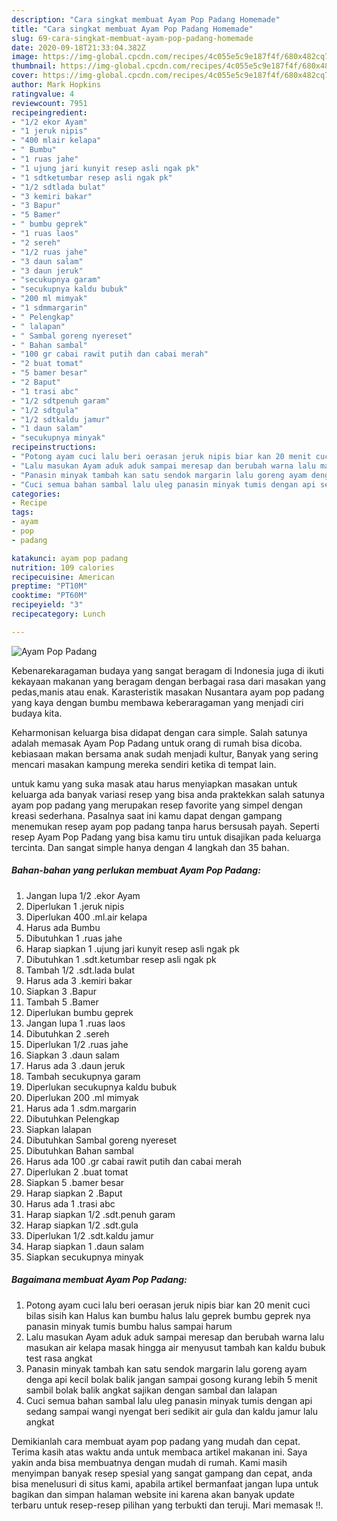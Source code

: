 ```yaml
---
description: "Cara singkat membuat Ayam Pop Padang Homemade"
title: "Cara singkat membuat Ayam Pop Padang Homemade"
slug: 69-cara-singkat-membuat-ayam-pop-padang-homemade
date: 2020-09-18T21:33:04.382Z
image: https://img-global.cpcdn.com/recipes/4c055e5c9e187f4f/680x482cq70/ayam-pop-padang-foto-resep-utama.jpg
thumbnail: https://img-global.cpcdn.com/recipes/4c055e5c9e187f4f/680x482cq70/ayam-pop-padang-foto-resep-utama.jpg
cover: https://img-global.cpcdn.com/recipes/4c055e5c9e187f4f/680x482cq70/ayam-pop-padang-foto-resep-utama.jpg
author: Mark Hopkins
ratingvalue: 4
reviewcount: 7951
recipeingredient:
- "1/2 ekor Ayam"
- "1 jeruk nipis"
- "400 mlair kelapa"
- " Bumbu"
- "1 ruas jahe"
- "1 ujung jari kunyit resep asli ngak pk"
- "1 sdtketumbar resep asli ngak pk"
- "1/2 sdtlada bulat"
- "3 kemiri bakar"
- "3 Bapur"
- "5 Bamer"
- " bumbu geprek"
- "1 ruas laos"
- "2 sereh"
- "1/2 ruas jahe"
- "3 daun salam"
- "3 daun jeruk"
- "secukupnya garam"
- "secukupnya kaldu bubuk"
- "200 ml mimyak"
- "1 sdmmargarin"
- " Pelengkap"
- " lalapan"
- " Sambal goreng nyereset"
- " Bahan sambal"
- "100 gr cabai rawit putih dan cabai merah"
- "2 buat tomat"
- "5 bamer besar"
- "2 Baput"
- "1 trasi abc"
- "1/2 sdtpenuh garam"
- "1/2 sdtgula"
- "1/2 sdtkaldu jamur"
- "1 daun salam"
- "secukupnya minyak"
recipeinstructions:
- "Potong ayam cuci lalu beri oerasan jeruk nipis biar kan 20 menit cuci bilas sisih kan Halus kan bumbu halus lalu geprek bumbu geprek nya panasin minyak tumis bumbu halus sampai harum"
- "Lalu masukan Ayam aduk aduk sampai meresap dan berubah warna lalu masukan air kelapa masak hingga air menyusut tambah kan kaldu bubuk test rasa angkat"
- "Panasin minyak tambah kan satu sendok margarin lalu goreng ayam denga api kecil bolak balik jangan sampai gosong kurang lebih 5 menit sambil bolak balik angkat sajikan dengan sambal dan lalapan"
- "Cuci semua bahan sambal lalu uleg panasin minyak tumis dengan api sedang sampai wangi nyengat beri sedikit air gula dan kaldu jamur lalu angkat"
categories:
- Recipe
tags:
- ayam
- pop
- padang

katakunci: ayam pop padang 
nutrition: 109 calories
recipecuisine: American
preptime: "PT10M"
cooktime: "PT60M"
recipeyield: "3"
recipecategory: Lunch

---
```



![Ayam Pop Padang](https://img-global.cpcdn.com/recipes/4c055e5c9e187f4f/680x482cq70/ayam-pop-padang-foto-resep-utama.jpg)

Kebenarekaragaman budaya yang sangat beragam di Indonesia juga di ikuti kekayaan makanan yang beragam dengan berbagai rasa dari masakan yang pedas,manis atau enak. Karasteristik masakan Nusantara ayam pop padang yang kaya dengan bumbu membawa keberaragaman yang menjadi ciri budaya kita.


Keharmonisan keluarga bisa didapat dengan cara simple. Salah satunya adalah memasak Ayam Pop Padang untuk orang di rumah bisa dicoba. kebiasaan makan bersama anak sudah menjadi kultur, Banyak yang sering mencari masakan kampung mereka sendiri ketika di tempat lain.



untuk kamu yang suka masak atau harus menyiapkan masakan untuk keluarga ada banyak variasi resep yang bisa anda praktekkan salah satunya ayam pop padang yang merupakan resep favorite yang simpel dengan kreasi sederhana. Pasalnya saat ini kamu dapat dengan gampang menemukan resep ayam pop padang tanpa harus bersusah payah.
Seperti resep Ayam Pop Padang yang bisa kamu tiru untuk disajikan pada keluarga tercinta. Dan sangat simple hanya dengan 4 langkah dan 35 bahan.


<!--inarticleads1-->

##### Bahan-bahan yang perlukan membuat Ayam Pop Padang:

1. Jangan lupa 1/2 .ekor Ayam
1. Diperlukan 1 .jeruk nipis
1. Diperlukan 400 .ml.air kelapa
1. Harus ada  Bumbu
1. Dibutuhkan 1 .ruas jahe
1. Harap siapkan 1 .ujung jari kunyit resep asli ngak pk
1. Dibutuhkan 1 .sdt.ketumbar resep asli ngak pk
1. Tambah 1/2 .sdt.lada bulat
1. Harus ada 3 .kemiri bakar
1. Siapkan 3 .Bapur
1. Tambah 5 .Bamer
1. Diperlukan  bumbu geprek
1. Jangan lupa 1 .ruas laos
1. Dibutuhkan 2 .sereh
1. Diperlukan 1/2 .ruas jahe
1. Siapkan 3 .daun salam
1. Harus ada 3 .daun jeruk
1. Tambah secukupnya garam
1. Diperlukan secukupnya kaldu bubuk
1. Diperlukan 200 .ml mimyak
1. Harus ada 1 .sdm.margarin
1. Dibutuhkan  Pelengkap
1. Siapkan  lalapan
1. Dibutuhkan  Sambal goreng nyereset
1. Dibutuhkan  Bahan sambal
1. Harus ada 100 .gr cabai rawit putih dan cabai merah
1. Diperlukan 2 .buat tomat
1. Siapkan 5 .bamer besar
1. Harap siapkan 2 .Baput
1. Harus ada 1 .trasi abc
1. Harap siapkan 1/2 .sdt.penuh garam
1. Harap siapkan 1/2 .sdt.gula
1. Diperlukan 1/2 .sdt.kaldu jamur
1. Harap siapkan 1 .daun salam
1. Siapkan secukupnya minyak




<!--inarticleads2-->

##### Bagaimana membuat  Ayam Pop Padang:

1. Potong ayam cuci lalu beri oerasan jeruk nipis biar kan 20 menit cuci bilas sisih kan Halus kan bumbu halus lalu geprek bumbu geprek nya panasin minyak tumis bumbu halus sampai harum
1. Lalu masukan Ayam aduk aduk sampai meresap dan berubah warna lalu masukan air kelapa masak hingga air menyusut tambah kan kaldu bubuk test rasa angkat
1. Panasin minyak tambah kan satu sendok margarin lalu goreng ayam denga api kecil bolak balik jangan sampai gosong kurang lebih 5 menit sambil bolak balik angkat sajikan dengan sambal dan lalapan
1. Cuci semua bahan sambal lalu uleg panasin minyak tumis dengan api sedang sampai wangi nyengat beri sedikit air gula dan kaldu jamur lalu angkat




Demikianlah cara membuat ayam pop padang yang mudah dan cepat. Terima kasih atas waktu anda untuk membaca artikel makanan ini. Saya yakin anda bisa membuatnya dengan mudah di rumah. Kami masih menyimpan banyak resep spesial yang sangat gampang dan cepat, anda bisa menelusuri di situs kami, apabila artikel bermanfaat jangan lupa untuk bagikan dan simpan halaman website ini karena akan banyak update terbaru untuk resep-resep pilihan yang terbukti dan teruji. Mari memasak !!. 
